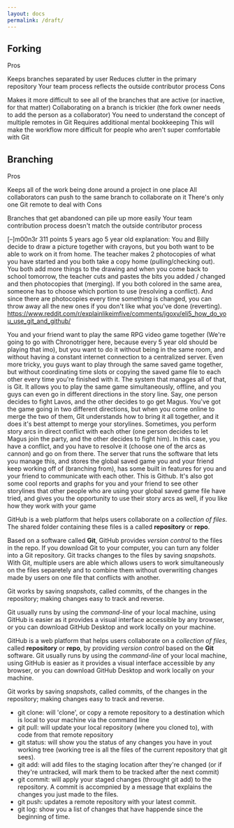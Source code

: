 ```yaml
---
layout: docs
permalink: /draft/
---
```




## Forking

Pros

Keeps branches separated by user
Reduces clutter in the primary repository
Your team process reflects the outside contributor process
Cons

Makes it more difficult to see all of the branches that are active (or inactive, for that matter)
Collaborating on a branch is trickier (the fork owner needs to add the person as a collaborator)
You need to understand the concept of multiple remotes in Git
Requires additional mental bookkeeping
This will make the workflow more difficult for people who aren't super comfortable with Git

## Branching

Pros

Keeps all of the work being done around a project in one place
All collaborators can push to the same branch to collaborate on it
There's only one Git remote to deal with
Cons

Branches that get abandoned can pile up more easily
Your team contribution process doesn't match the outside contributor process


[–]m00n3r 311 points 5 years ago
5 year old explanation:
You and Billy decide to draw a picture together with crayons, but you both want to be able to work on it from home. The teacher makes 2 photocopies of what you have started and you both take a copy home (pulling/checking out). You both add more things to the drawing and when you come back to school tomorrow, the teacher cuts and pastes the bits you added / changed and then photocopies that (merging). If you both colored in the same area, someone has to choose which portion to use (resolving a conflict). And since there are photocopies every time something is changed, you can throw away all the new ones if you don't like what you've done (reverting). https://www.reddit.com/r/explainlikeimfive/comments/jgoxv/eli5_how_do_you_use_git_and_github/


You and your friend want to play the same RPG video game together (We're going to go with Chronotrigger here, because every 5 year old should be playing that imo), but you want to do it without being in the same room, and without having a constant internet connection to a centralized server. Even more tricky, you guys want to play through the same saved game together, but without coordinating time slots or copying the saved game file to each other every time you're finished with it.
The system that manages all of that, is Git. It allows you to play the same game simultaneously, offline, and you guys can even go in different directions in the story line. Say, one person decides to fight Lavos, and the other decides to go get Magus. You've got the game going in two different directions, but when you come online to merge the two of them, Git understands how to bring it all together, and it does it's best attempt to merge your storylines. Sometimes, you perform story arcs in direct conflict with each other (one person decides to let Magus join the party, and the other decides to fight him). In this case, you have a conflict, and you have to resolve it (choose one of the arcs as cannon) and go on from there.
The server that runs the software that lets you manage this, and stores the global saved game you and your friend keep working off of (branching from), has some built in features for you and your friend to communicate with each other. This is Github. It's also got some cool reports and graphs for you and your friend to see other storylines that other people who are using your global saved game file have tried, and gives you the opportunity to use their story arcs as well, if you like how they work with your game

GitHub is a web platform that helps users collaborate on a _collection of files_. The shared folder containing these files is a called  **repository** or **repo**.

Based on a software called **Git**, GitHub provides _version control_ to the files in the repo. If you download Git to your computer, you can turn any folder into a Git repository. Git tracks changes to the files by saving _snapshots_. With Git, multiple users are able  which allows users to work simultaneously on the files separetely and to combine them without overwriting changes made by users on one file that conflicts with another.

Git works by saving _snapshots_, called  commits, of the changes in the repository; making changes easy to track and reverse.

Git usually runs by using the  _command-line_ of your local machine, using GitHub is easier as it provides a visual interface accessible by any browser, or you can download GitHub Desktop and work locally on your machine.

GitHub is a web platform that helps users collaborate on a _collection of files_,  called  **repository** or **repo**, by providing _version control_ based on the **Git** software. Git usually runs by using the  _command-line_ of your local machine, using GitHub is easier as it provides a visual interface accessible by any browser, or you can download GitHub Desktop and work locally on your machine.

Git works by saving _snapshots_, called  commits, of the changes in the repository; making changes easy to track and reverse.

- git clone: will 'clone', or copy a remote repository to a destination which is local to your machine via the command line
- git pull: will update your local repository (where you cloned to), with code from that remote repository
- git status: will show you the status of any changes you have in yout working tree (working tree is all the files of the current repository that git sees).
- git add: will add files to the staging location after they're changed (or if they're untracked, will mark them to be tracked after the next commit)
- git commit: will apply your staged changes (throught git add) to the repository. A commit is accompnied by a message that explains the changes you just made to the files.
- git push: updates a remote repository with your latest commit.
- git log: show you a list of changes that have happende since the beginning of time.
